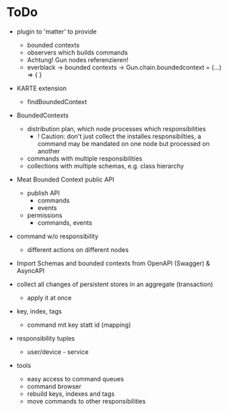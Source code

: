 ToDo
====

- plugin to 'matter' to provide
    - bounded contexts
    - observers which builds commands
    - Achtung! Gun nodes referenzieren!
    - everblack -> bounded contexts  -> Gun.chain.boundedcontext = (...) => { }    

- KARTE extension
    - findBoundedContext

- BoundedContexts
    - distribution plan, which node processes which responsibilities
        - ! Caution: don't just collect the installes responsibilties, a command may be mandated on one node but processed on another
    - commands with multiple responsibilities
    - collections with multiple schemas, e.g. class hierarchy

- Meat Bounded Context public API 
    - publish API
        - commands
        - events
    - permissions
        - commands, events

- command w/o responsibility
    - different actions on different nodes

- Import Schemas and bounded contexts from OpenAPI (Swagger) & AsyncAPI

- collect all changes of persistent stores in an aggregate (transaction)
    - apply it at once

- key, index, tags
    - command mit key statt id (mapping)

- responsibility tuples
    - user/device - service

- tools
    - easy access to command queues
    - command browser
    - rebuild keys, indexes and tags
    - move commands to other responsibilities
